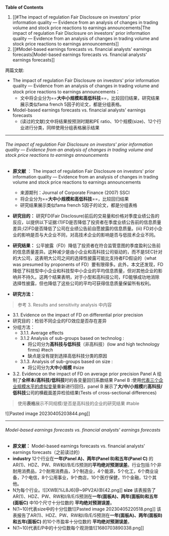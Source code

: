 **Table of Contents**

1. [[#The impact of regulation Fair Disclosure on investors' prior information quality — Evidence from an analysis of changes in trading volume and stock price reactions to earnings announcements|The impact of regulation Fair Disclosure on investors' prior information quality — Evidence from an analysis of changes in trading volume and stock price reactions to earnings announcements]]
2. [[#Model-based earnings forecasts vs. financial analysts' earnings forecasts|Model-based earnings forecasts vs. financial analysts' earnings forecasts]]


两篇文献:
- The impact of regulation Fair Disclosure on investors' prior information quality — Evidence from an analysis of changes in trading volume and stock price reactions to earnings announcements：
	- 文中将企业分为==**大中小规模和高低科技**==，比较回归结果，研究结果展示类似fama french 5因子的论文，都是分组表格。
-  Model-based earnings forecasts vs. financial analysts' earnings forecasts
	- (读过的文献)文中将结果按预测时期和PE ratio、10个规模(size)、12个行业进行分类，同样使用分组表格展示结果



---
###### The impact of regulation Fair Disclosure on investors' prior information quality — Evidence from an analysis of changes in trading volume and stock price reactions to earnings announcements

- **原文献** ： The impact of regulation Fair Disclosure on investors' prior information quality — Evidence from an analysis of changes in trading volume and stock price reactions to earnings announcements
	- 来源期刊：Journal of Corporate Finance (2007)  SSCI
	- 将企业分为==**大中小规模和高低科技**==，比较回归结果
	- 研究结果展示类似fama french 5因子的论文，都是分组表格


- **研究目的：** 研究FD(Fair Disclosure)前后的交易量和价格对季度业绩公告的反应，以提供以下证据:(1)FD是否降低了投资者在季度业绩公告前的信息质量差异;(2)FD是否降低了公司在业绩公告前自愿披露的信息质量。(iii) FD对小企业的影响是否与大企业不同，对高技术企业的影响是否与低技术企业不同。

- **研究结果：** 公平披露（FD）降低了投资者在符合监管意图的季度盈利公告前的信息质量差异。这种减少是由小企业和高科技公司驱动的，而不是SEC针对的大公司，这表明大公司之间的选择性披露可能比支持者FD假设的（what was presumed by proponents of FD）要有限得多。此外，本文还发现，FD降低了科技型中小企业和科技型中小企业的平均信息质量，但对其他企业的影响并不持久。这两个结果表明，对于小型和高科技公司，FD能够成功地消除选择性披露，但也降低了这些公司的平均可获得信息质量保留所有权利。

- **研究方法：**
>参考 3. Results and sensitivity analysis 中内容
- 3.1. Evidence on the impact of FD on differential prior precision
- 研究目的：检验不同企业的FD效应是否存在差异
- 分组方法：
	- 3.1.1. Average effects
	- 3.1.2 Analysis of sub-groups based on technolog :
		- 将公司分为**高科技与低科技**（非高科技）(low and high technology firms) #tech 
		- 缺点是没有提到选择高低科技分类的原因
	- 3.1.3. Analysis of sub-groups based on size : 
		- 将公司分为**大中小规模** #size
- 3.2. Evidence on the impact of FD on average prior precision
Panel A 绘制了**全样本/高科技/低科技**时的各变量回归系数结果
Panel B :使用<u>代表三个企业规模水平的虚拟变量</u>重新进行回归，panel B 展示了**大/中/小规模**的**高科技/低科技**公司的横截面差异检验结果(Tests of cross-sectional differences) 

>使用**表格**展示不同规模/是否是高科技的企业的研究结果 #table

![[Pasted image 20230405203844.png]]

---
###### Model-based earnings forecasts vs. financial analysts' earnings forecasts

-  **原文献：** Model-based earnings forecasts vs. financial analysts' earnings forecasts（之前读过的）
- **industry**
12个行业在**一年(Panel A)、两年(Panel B)和五年(Panel C)** 的AR(1)、HDZ、PW、RW和I/B/E/S预测的**平均绝对预测误差**。行业包括:1个非耐用消费品，2个耐用消费品，3个制造业，4个能源，5个化工，6个商业设备，7个电信，8个公用事业，9个商店，10个医疗保健，11个金融，12个其他。
- N为每个行业。![[XWB]%L8J6[@~9PV2A)(B{42.png]]
**size**
该表报告了AR(1)、HDZ、PW、RW和I/B/E/S预测在**一年(面板A)、两年(面板B)和五年(面板C)** 中10个尺寸十分位数的 **平均绝对预测误差**。
- N(1~10)代表size中的十分位数![[Pasted image 20230405220518.png]]
该表报告了AR(1)、HDZ、PW、RW和I/B/E/S预测在**一年(面板A)、两年(面板B)和五年(面板C)** 的10个市盈率十分位数的 **平均绝对预测误差**。
- N(1~10)代表E/P中的十分位数每个观测值![[1680703890338.png]]